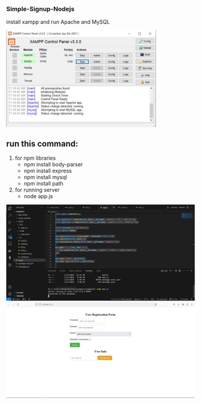 ### Simple-Signup-Nodejs

install xampp and run Apache and MySQL

<img src="1.JPG" width=400>


## run this command:

1. for npm libraries
   - npm install body-parser
   - npm install express
   - npm install mysql
   - npm install path
2. for running server
   - node app.js


<img src="2.JPG">

<img src="Capture.JPG">


